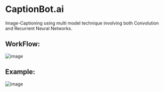 # CaptionBot.ai
Image-Captioning using multi model technique involving both Convolution and Recurrent Neural Networks.
## WorkFlow:
![image](https://user-images.githubusercontent.com/66636289/116532612-0f7de300-a8fe-11eb-8ec6-0719a0046ac4.png)
## Example:
![image](https://user-images.githubusercontent.com/66636289/116532696-28869400-a8fe-11eb-8643-15e1a4d07615.png)
